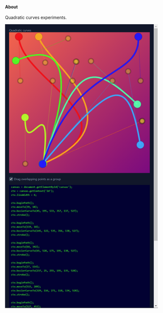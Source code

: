 #### About

Quadratic curves experiments.

![](src/assets/2022-10-02_18-31-36.png)

<!-- https://jsfiddle.net/jaredwilli/pHzBV/ -->

<!-- 
            <div class="w-full  self-center">
                <canvas class="w-full h-full aspect-square" id='canvas'></canvas>
                <!-- <canvas id='canvas' width="600" height="600" class="quadratic"></canvas> -- >
            </div>
 -->

<!-- <canvas id="myCanvas"></canvas>
<script>
    var canvas = document.getElementById('myCanvas');
    canvas.width = "378";
    canvas.height = "400";
    canvas.style.backgroundColor = 'white';

    var ctx = canvas.getContext('2d');

    var centerX = canvas.width / 2;
    var centerY = canvas.height / 2;
    var radius = 70;

    ctx.beginPath();
    ctx.arc(centerX, centerY, radius, 0, 2 * Math.PI, false);
    ctx.fillStyle = 'green';
    ctx.fill();

    ctx.lineWidth = 5;
    ctx.strokeStyle = '#003300';
    ctx.stroke();

    //curve
    ctx.fillStyle = 'pink';
    ctx.beginPath();

    ctx.moveTo(146, 92);
    ctx.quadraticCurveTo(46, 92, 49, 282);

    //ctx.moveTo(49, 282);
    ctx.quadraticCurveTo(90, 143, 197, 139);

    //ctx.moveTo(197, 139);
    ctx.quadraticCurveTo(177, 102, 146, 92);

    ctx.stroke();
    ctx.fill();
</script> -->
